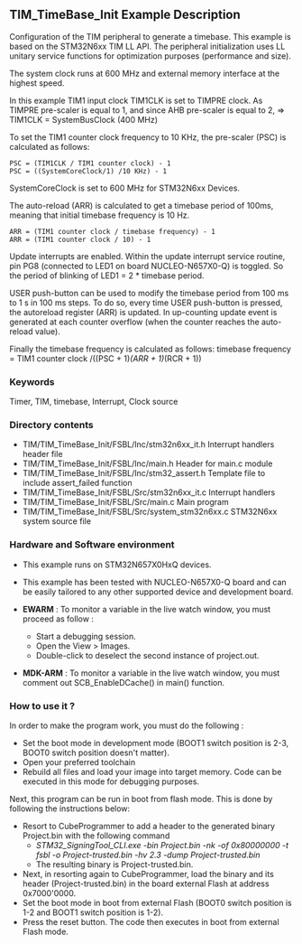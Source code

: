 ## <b>TIM_TimeBase_Init Example Description</b>

Configuration of the TIM peripheral to generate a timebase. This 
example is based on the STM32N6xx TIM LL API. The peripheral initialization 
uses LL unitary service functions for optimization purposes (performance and size). 

The system clock runs at 600 MHz and external memory interface at the highest speed.

In this example TIM1 input clock TIM1CLK is set to TIMPRE clock.
      As TIMPRE pre-scaler is equal to 1, and since AHB pre-scaler is equal to 2,
      => TIM1CLK = SystemBusClock (400 MHz)

To set the TIM1 counter clock frequency to 10 KHz, the pre-scaler (PSC) is calculated as follows:

	PSC = (TIM1CLK / TIM1 counter clock) - 1
	PSC = ((SystemCoreClock/1) /10 KHz) - 1

SystemCoreClock is set to 600 MHz for STM32N6xx Devices.

The auto-reload (ARR) is calculated to get a timebase period of 100ms,
meaning that initial timebase frequency is 10 Hz.

	ARR = (TIM1 counter clock / timebase frequency) - 1
	ARR = (TIM1 counter clock / 10) - 1

Update interrupts are enabled. Within the update interrupt service routine, pin PG8
(connected to LED1 on board NUCLEO-N657X0-Q) is toggled. So the period of
blinking of LED1 = 2 * timebase period.

USER push-button can be used to modify the timebase period from 100 ms
to 1 s in 100 ms steps. To do so, every time USER push-button is pressed, the
autoreload register (ARR) is updated. In up-counting update event is generated 
at each counter overflow (when the counter reaches the auto-reload value). 

Finally the timebase frequency is calculated as follows:
timebase frequency = TIM1 counter clock /((PSC + 1)*(ARR + 1)*(RCR + 1))
### <b>Keywords</b>

Timer, TIM, timebase, Interrupt, Clock source

### <b>Directory contents</b>

  - TIM/TIM_TimeBase_Init/FSBL/Inc/stm32n6xx_it.h          Interrupt handlers header file
  - TIM/TIM_TimeBase_Init/FSBL/Inc/main.h                  Header for main.c module
  - TIM/TIM_TimeBase_Init/FSBL/Inc/stm32_assert.h          Template file to include assert_failed function
  - TIM/TIM_TimeBase_Init/FSBL/Src/stm32n6xx_it.c          Interrupt handlers
  - TIM/TIM_TimeBase_Init/FSBL/Src/main.c                  Main program
  - TIM/TIM_TimeBase_Init/FSBL/Src/system_stm32n6xx.c      STM32N6xx system source file


### <b>Hardware and Software environment</b>

  - This example runs on STM32N657X0HxQ devices.
    
  - This example has been tested with NUCLEO-N657X0-Q board and can be
    easily tailored to any other supported device and development board.

  - **EWARM** : To monitor a variable in the live watch window, you must proceed as follow :
    - Start a debugging session.
    - Open the View > Images.
    - Double-click to deselect the second instance of project.out.

  - **MDK-ARM** : To monitor a variable in the live watch window, you must comment out SCB_EnableDCache() in main() function.

### <b>How to use it ?</b>

In order to make the program work, you must do the following :

 - Set the boot mode in development mode (BOOT1 switch position is 2-3, BOOT0 switch position doesn't matter).
 - Open your preferred toolchain
 - Rebuild all files and load your image into target memory. Code can be executed in this mode for debugging purposes.

 Next, this program can be run in boot from flash mode. This is done by following the instructions below:
 
 - Resort to CubeProgrammer to add a header to the generated binary Project.bin with the following command
   - *STM32_SigningTool_CLI.exe -bin Project.bin -nk -of 0x80000000 -t fsbl -o Project-trusted.bin -hv 2.3 -dump Project-trusted.bin*
   - The resulting binary is Project-trusted.bin.
 - Next, in resorting again to CubeProgrammer, load the binary and its header (Project-trusted.bin) in the board external Flash at address 0x7000'0000.
 - Set the boot mode in boot from external Flash (BOOT0 switch position is 1-2 and BOOT1 switch position is 1-2).
 - Press the reset button. The code then executes in boot from external Flash mode.

